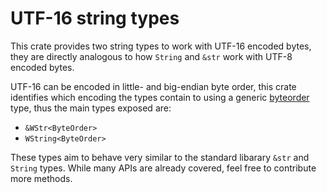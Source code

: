 # UTF-16 string types

This crate provides two string types to work with UTF-16 encoded
bytes, they are directly analogous to how `String` and `&str` work
with UTF-8 encoded bytes.

UTF-16 can be encoded in little- and big-endian byte order, this crate
identifies which encoding the types contain to using a generic
[byteorder](https://docs.rs/byteorder) type, thus the main types
exposed are:

- `&WStr<ByteOrder>`
- `WString<ByteOrder>`

These types aim to behave very similar to the standard libarary `&str`
and `String` types.  While many APIs are already covered, feel free to
contribute more methods.
